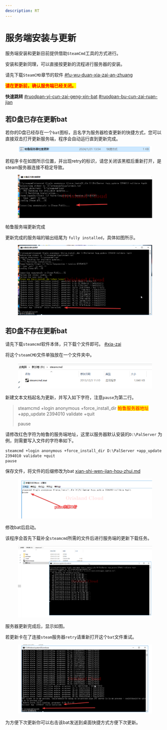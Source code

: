 ```yaml
---
description: RT
---
```


# 服务端安装与更新

服务端安装和更新目前提供借助`SteamCmd`工具的方式进行。

安装和更新同理，可以直接按更新的流程进行服务器的安装。

请先下载`SteamCMD`章节的软件 [#fu-wu-duan-xia-zai-an-zhuang](../fu-wu-duan-an-zhuang-yu-geng-xin/steamcmd-an-zhuang-ren-he-fu-wu-duan.md#fu-wu-duan-xia-zai-an-zhuang "mention")

<mark style="color:red;">**请在更新前，确认服务端已经关闭。**</mark>

**快速跳转** [#ruodpan-yi-cun-zai-geng-xin-bat](fu-wu-duan-an-zhuang-yu-geng-xin.md#ruodpan-yi-cun-zai-geng-xin-bat "mention") [#ruodpan-bu-cun-zai-ruan-jian](fu-wu-duan-an-zhuang-yu-geng-xin.md#ruodpan-bu-cun-zai-ruan-jian "mention")

## 若D盘已存在更新bat

若你的D盘已经存在一个`bat`图标，且名字为服务器检查更新的快捷方式，您可以直接双击打开更新服务端，程序会自动运行直到更新完成。

<figure><img src="../../../.gitbook/assets/image (50).png" alt=""><figcaption></figcaption></figure>

若程序卡在如图所示位置，并出现retry的标识，请您关闭该黑框后重新打开，是steam服务器连接不稳定导致。

<figure><img src="../../../.gitbook/assets/chrome_K5Ffi0LYCt.png" alt=""><figcaption></figcaption></figure>

帕鲁服务端更新完成

更新完成的服务端的输出结尾为 `fully installed`，具体如图所示。

<figure><img src="../../../.gitbook/assets/chrome_Pay9Lgw29J.png" alt=""><figcaption></figcaption></figure>

## 若D盘不存在更新bat

请先下载`steamcmd`软件本体，只下载个文件即可。 [#xia-zai](../fu-wu-duan-an-zhuang-yu-geng-xin/steamcmd-gong-ju-an-zhuang.md#xia-zai "mention")

将这个`steamCMD`文件单独放在一个文件夹中。

<figure><img src="../../../.gitbook/assets/image (51).png" alt=""><figcaption></figcaption></figure>

新建文本文档起名为更新，并写入如下字符，注意`pause`为第二行。

> steamcmd +login anonymous +force\_install\_dir <mark style="color:red;">帕鲁服务器地址</mark> +app\_update 2394010 validate +quit
>
> pause

请修改红色字符为帕鲁的服务端地址，这里以服务器默认安装的`D:\PalServer` 为例，则需要写入文件的字符串如下。

```
steamcmd +login anonymous +force_install_dir D:\PalServer +app_update 2394010 validate +quit
pause
```

保存文件，将文件的后缀修改为bat [xian-shi-wen-jian-hou-zhui.md](../../../xi-tong-bian-xie-cao-zuo/xian-shi-wen-jian-hou-zhui.md "mention")

<figure><img src="../../../.gitbook/assets/mstsc_RZTPnBUQ43.png" alt=""><figcaption></figcaption></figure>

修改bat后启动。

该程序会首先下载补全`steamcmd`所需的文件后进行服务端的更新下载任务。

<figure><img src="../../../.gitbook/assets/mstsc_dLrflKTovi.png" alt=""><figcaption></figcaption></figure>

服务器更新完成后，显示如图。

若更新卡在了连接`steam`服务器`retry`请重新打开这个`bat`文件重试。

<figure><img src="../../../.gitbook/assets/mstsc_7ILAKxBi7r.png" alt=""><figcaption></figcaption></figure>

为方便下次更新你可以右击该bat发送到桌面快捷方式方便下次更新。
